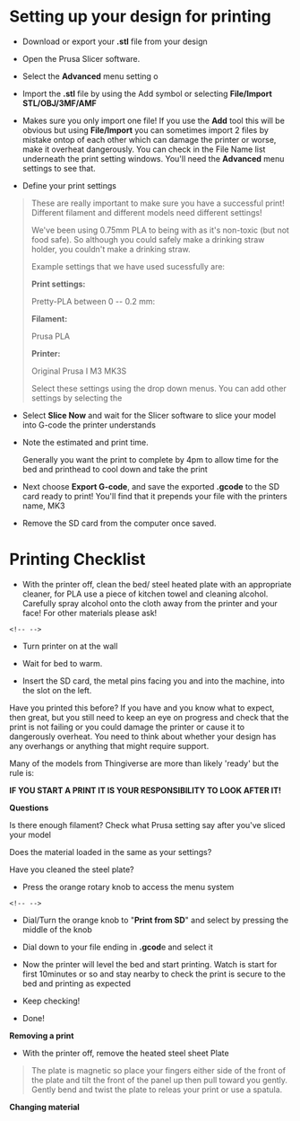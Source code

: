 Setting up your design for printing
===================================

-   Download or export your **.stl** file from your design

-   Open the Prusa Slicer software.

-   Select the **Advanced** menu setting o

-   Import the **.stl** file by using the Add symbol or selecting
    **File/Import** **STL/OBJ/3MF/AMF**

-   Makes sure you only import one file! If you use the **Add** tool
    this will be obvious but using **File/Import** you can sometimes
    import 2 files by mistake ontop of each other which can damage the
    printer or worse, make it overheat dangerously. You can check in the
    File Name list underneath the print setting windows. You'll need the
    **Advanced** menu settings to see that.

-   Define your print settings

> These are really important to make sure you have a successful print!
> Different filament and different models need different settings!
>
> We've been using 0.75mm PLA to being with as it's non-toxic (but not
> food safe). So although you could safely make a drinking straw holder,
> you couldn't make a drinking straw.
>
> Example settings that we have used sucessfully are:
>
> **Print settings:**
>
> Pretty-PLA between 0 -- 0.2 mm:
>
> **Filament:**
>
> Prusa PLA
>
> **Printer:**
>
> Original Prusa I M3 MK3S
>
> Select these settings using the drop down menus. You can add other
> settings by selecting the

-   Select **Slice Now** and wait for the Slicer software to slice your
    model into G-code the printer understands

-   Note the estimated and print time.

    Generally you want the print to complete by 4pm to allow time for
    the bed and printhead to cool down and take the print

-   Next choose **Export G-code**, and save the exported **.gcode** to
    the SD card ready to print! You'll find that it prepends your file
    with the printers name, MK3

-   Remove the SD card from the computer once saved.

Printing Checklist
==================

-   With the printer off, clean the bed/ steel heated plate with an
    appropriate cleaner, for PLA use a piece of kitchen towel and
    cleaning alcohol. Carefully spray alcohol onto the cloth away from
    the printer and your face! For other materials please ask!

```{=html}
<!-- -->
```
-   Turn printer on at the wall

-   Wait for bed to warm.

-   Insert the SD card, the metal pins facing you and into the machine,
    into the slot on the left.

Have you printed this before? If you have and you know what to expect,
then great, but you still need to keep an eye on progress and check that
the print is not failing or you could damage the printer or cause it to
dangerously overheat. You need to think about whether your design has
any overhangs or anything that might require support.

Many of the models from Thingiverse are more than likely 'ready' but the
rule is:

**IF YOU START A PRINT IT IS YOUR RESPONSIBILITY TO LOOK AFTER IT!**

**Questions**

Is there enough filament? Check what Prusa setting say after you've
sliced your model

Does the material loaded in the same as your settings?

Have you cleaned the steel plate?

-   Press the orange rotary knob to access the menu system

```{=html}
<!-- -->
```
-   Dial/Turn the orange knob to "**Print from SD**" and select by
    pressing the middle of the knob

-   Dial down to your file ending in **.gcod**e and select it

-   Now the printer will level the bed and start printing. Watch is
    start for first 10minutes or so and stay nearby to check the print
    is secure to the bed and printing as expected

-   Keep checking!

-   Done!

**Removing a print**

-   With the printer off, remove the heated steel sheet Plate

> The plate is magnetic so place your fingers either side of the front
> of the plate and tilt the front of the panel up then pull toward you
> gently. Gently bend and twist the plate to releas your print or use a
> spatula.

**Changing material**
